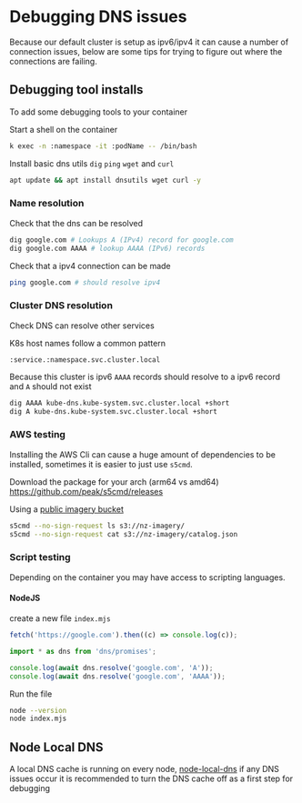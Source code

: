 # Debugging DNS issues

Because our default cluster is setup as ipv6/ipv4 it can cause a number of connection issues, below are some tips for trying to figure out where the connections are failing.

## Debugging tool installs

To add some debugging tools to your container

Start a shell on the container

```bash
k exec -n :namespace -it :podName -- /bin/bash
```

Install basic dns utils `dig` `ping` `wget` and `curl`

```bash
apt update && apt install dnsutils wget curl -y
```

### Name resolution

Check that the dns can be resolved

```bash
dig google.com # Lookups A (IPv4) record for google.com
dig google.com AAAA # lookup AAAA (IPv6) records
```

Check that a ipv4 connection can be made

```bash
ping google.com # should resolve ipv4
```

### Cluster DNS resolution

Check DNS can resolve other services

K8s host names follow a common pattern

```
:service.:namespace.svc.cluster.local
```

Because this cluster is ipv6 `AAAA` records should resolve to a ipv6 record and `A` should not exist

```bash
dig AAAA kube-dns.kube-system.svc.cluster.local +short
dig A kube-dns.kube-system.svc.cluster.local +short
```

### AWS testing

Installing the AWS Cli can cause a huge amount of dependencies to be installed, sometimes it is easier to just use `s5cmd`.

Download the package for your arch (arm64 vs amd64) https://github.com/peak/s5cmd/releases

Using a [public imagery bucket](https://github.com/linz/imagery)

```bash
s5cmd --no-sign-request ls s3://nz-imagery/
s5cmd --no-sign-request cat s3://nz-imagery/catalog.json
```

### Script testing

Depending on the container you may have access to scripting languages.

#### NodeJS

create a new file  `index.mjs`

```javascript
fetch('https://google.com').then((c) => console.log(c));

import * as dns from 'dns/promises';

console.log(await dns.resolve('google.com', 'A'));
console.log(await dns.resolve('google.com', 'AAAA'));
```

Run the file 

```bash
node --version
node index.mjs
```

## Node Local DNS

A local DNS cache is running on every node, [node-local-dns](./infrastructure/components/node.local.dns.md) if any DNS issues occur it is recommended to turn the DNS cache off as a first step for debugging